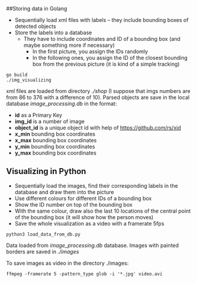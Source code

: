 
##Storing data in Golang
- Sequentially load xml files with labels – they include bounding boxes of detected objects
- Store the labels into a database 
    - They have to include coordinates and ID of a bounding box (and maybe something more if necessary)
        -  In the first picture, you assign the IDs randomly
        -  In the following ones, you assign the ID of the closest bounding box from the previous picture (it is kind of a simple tracking)

```cassandraql
go build
./img_visualizing
```

xml files are loaded from directory *./shop* (I suppose that imgs numbers are from 86 to 376 with a difference of 10). 
Parsed objects are save in the local database *image_processing.db* in the format: 

- **id** as a Primary Key
- **img_id** is a number of image
- **object_id** is a unique object id with help of https://github.com/rs/xid
- **x_min** bounding box coordinates
- **x_max** bounding box coordinates
- **y_min** bounding box coordinates
- **y_max** bounding box coordinates

## Visualizing in Python

- Sequentially load the images, find their corresponding labels in the database and draw them into the picture
- Use different colours for different IDs of a bounding box
- Show the ID number on top of the bounding box
- With the same colour, draw also the last 10 locations of the central point of the bounding box (it will show how the person moves)
- Save the whole visualization as a video with a framerate 5fps

```cassandraql
python3 load_data_from_db.py
```

Data loaded from *image_processing.db* database. Images with painted borders are saved in *./images*  


To save images as video in the directory ./images:
```cassandraql
ffmpeg -framerate 5 -pattern_type glob -i '*.jpg' video.avi
```
